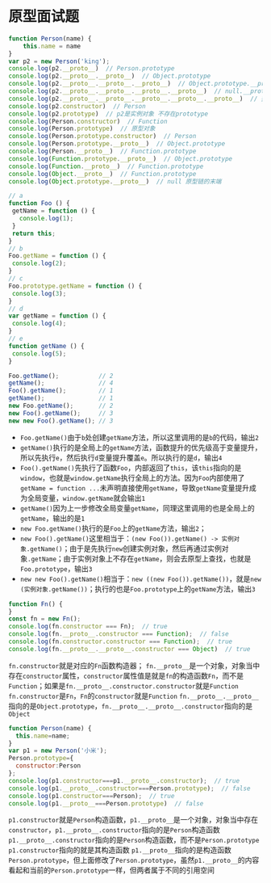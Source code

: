 # 原型面试题

```javascript
function Person(name) {
    this.name = name
}
var p2 = new Person('king');
console.log(p2.__proto__)  // Person.prototype
console.log(p2.__proto__.__proto__)  // Object.prototype
console.log(p2.__proto__.__proto__.__proto__)  // Object.prototype.__proto__ -> null
console.log(p2.__proto__.__proto__.__proto__.__proto__)  // null.__proto__ 报错
console.log(p2.__proto__.__proto__.__proto__.__proto__.__proto__)  // 报错
console.log(p2.constructor)  // Person
console.log(p2.prototype)  // p2是实例对象 不存在prototype
console.log(Person.constructor)  // Function
console.log(Person.prototype)  // 原型对象
console.log(Person.prototype.constructor)  // Person
console.log(Person.prototype.__proto__)  // Object.prototype
console.log(Person.__proto__)  // Function.prototype
console.log(Function.prototype.__proto__)  // Object.prototype
console.log(Function.__proto__)  // Function.prototype
console.log(Object.__proto__)  // Function.prototype
console.log(Object.prototype.__proto__)  // null 原型链的末端
```



```javascript
// a
function Foo () {
 getName = function () {
   console.log(1);
 }
 return this;
}
// b
Foo.getName = function () {
 console.log(2);
}
// c
Foo.prototype.getName = function () {
 console.log(3);
}
// d
var getName = function () {
 console.log(4);
}
// e
function getName () {
 console.log(5);
}

Foo.getName();           // 2
getName();               // 4
Foo().getName();         // 1
getName();               // 1 
new Foo.getName();       // 2
new Foo().getName();     // 3
new new Foo().getName(); // 3
```

* `Foo.getName()`由于`b`处创建`getName`方法，所以这里调用的是`b`的代码，输出`2`
* `getName()`执行的是全局上的`getName`方法，函数提升的优先级高于变量提升，所以先执行`e`，然后执行`d`变量提升覆盖`e`。所以执行的是`d`，输出`4`
* `Foo().getName()`先执行了函数`Foo`，内部返回了`this`，该`this`指向的是`window`，也就是`window.getName`执行全局上的方法。因为`Foo`内部使用了`getName = function ...`未声明直接使用`getName`，导致`getName`变量提升成为全局变量，`window.getName`就会输出`1`
* `getName()`因为上一步修改全局变量`getName`，同理这里调用的也是全局上的`getName`，输出的是`1`
* `new Foo.getName()`执行的是`Foo`上的`getName`方法，输出`2`；
* `new Foo().getName()`这里相当于：`(new Foo()).getName() -> 实例对象.getName()`；由于是先执行`new`创建实例对象，然后再通过实例对象`.getName`；由于实例对象上不存在`getName`，则会去原型上查找，也就是`Foo.prototype`，输出`3`
* `new new Foo().getName()`相当于：`new ((new Foo()).getName())`，就是`new (实例对象.getName())`；执行的也是`Foo.prototype`上的`getName`方法，输出`3`



```javascript
function Fn() {
}
const fn = new Fn();
console.log(fn.constructor === Fn);  // true
console.log(fn.__proto__.constructor === Function);  // false
console.log(fn.constructor.constructor === Function);  // true
console.log(fn.__proto__.__proto__.constructor === Object)  // true
```

`fn.constructor`就是对应的`Fn`函数构造器；
`fn.__proto__`是一个对象，对象当中存在`constructor`属性，`constructor`属性值是就是`fn`的构造函数`Fn`，而不是`Function`；如果是`fn.__proto__.constructor.constructor`就是`Function`
`fn.constructor`是`Fn`，`Fn`的`constructor`就是`Function`
`fn.__proto__.__proto__`指向的是`Object.prototype`，`fn.__proto__.__proto__.constructor`指向的是`Object`



```javascript
function Person(name) {
  this.name=name;
}
var p1 = new Person('小米');
Person.prototype={
  constructor:Person
};
console.log(p1.constructor===p1.__proto__.constructor);  // true
console.log(p1.__proto__.constructor===Person.prototype);  // false
console.log(p1.constructor===Person);  // true
console.log(p1.__proto__===Person.prototype)  // false
```

`p1.constructor`就是`Person`构造函数，`p1.__proto__`是一个对象，对象当中存在`constructor`，`p1.__proto__.constructor`指向的是`Person`构造函数
`p1.__proto__.constructor`指向的是`Person`构造函数，而不是`Person.prototype`
`p1.constructor`指向的就是其构造函数
`p1.__proto__`指向的是构造函数`Person.prototype`，但上面修改了`Person.prototype`，虽然`p1.__proto__`的内容看起和当前的`Person.prototype`一样，但两者属于不同的引用空间